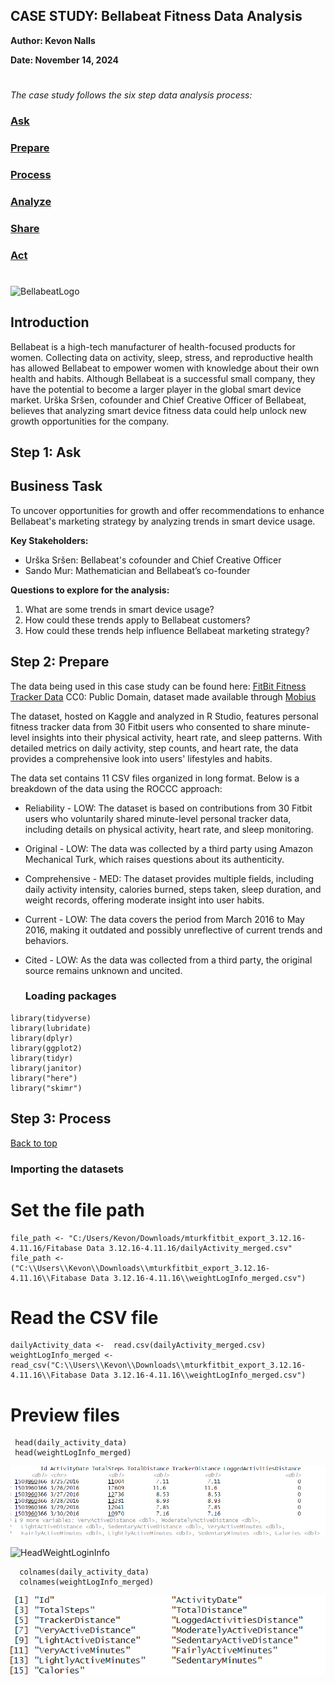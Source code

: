 ## CASE STUDY: Bellabeat Fitness Data Analysis
**Author: Kevon Nalls**

**Date: November 14, 2024**
#
_The case study follows the six step data analysis process:_


###  [Ask](#step-1-ask)
###  [Prepare](#step-2-prepare)
###  [Process](#step-3-process)
###  [Analyze](#step-4-analyze)
###  [Share](#step-5-share)
###  [Act](#step-6-act)

#
![BellabeatLogo](https://user-images.githubusercontent.com/77591203/196562658-bfe5df3b-4e68-4c4e-97b8-d9c057d28dec.jpg)

## Introduction 

Bellabeat is a high-tech manufacturer of health-focused products for women. Collecting data on activity, sleep, stress, and reproductive health has allowed Bellabeat to empower women with knowledge about their own health and habits.
Although Bellabeat is a successful small company, they have the potential to become a larger player in the global smart device market. Urška Sršen, cofounder and Chief Creative Officer of Bellabeat, believes that analyzing smart device fitness data could help unlock new growth opportunities for the company.

## Step 1: Ask 

## Business Task 
To uncover opportunities for growth and offer recommendations to enhance Bellabeat's marketing strategy by analyzing trends in smart device usage.

**Key Stakeholders:** 

* Urška Sršen: Bellabeat's cofounder and Chief Creative Officer
* Sando Mur: Mathematician and Bellabeat’s co-founder

**Questions to explore for the analysis:**

1. What are some trends in smart device usage?
2. How could these trends apply to Bellabeat customers?
3. How could these trends help influence Bellabeat marketing strategy?

## Step 2: Prepare

The data being used in this case study can be found here: [FitBit Fitness Tracker Data](https://www.kaggle.com/datasets/arashnic/fitbit) CC0: Public Domain, dataset made available through [Mobius](https://www.kaggle.com/arashnic)


The dataset, hosted on Kaggle and analyzed in R Studio, features personal fitness tracker data from 30 Fitbit users who consented to share minute-level insights into their physical activity, heart rate, and sleep patterns. With detailed metrics on daily activity, step counts, and heart rate, the data provides a comprehensive look into users' lifestyles and habits.

The data set contains 11 CSV files organized in long format. Below is a breakdown of the data using the ROCCC approach:

* Reliability - LOW: The dataset is based on contributions from 30 Fitbit users who voluntarily shared minute-level personal tracker data, including details on physical activity, heart rate, and sleep monitoring.
* Original - LOW: The data was collected by a third party using Amazon Mechanical Turk, which raises questions about its authenticity.
* Comprehensive - MED: The dataset provides multiple fields, including daily activity intensity, calories burned, steps taken, sleep duration, and weight records, offering moderate insight into user habits.
* Current - LOW: The data covers the period from March 2016 to May 2016, making it outdated and possibly unreflective of current trends and behaviors.
* Cited - LOW: As the data was collected from a third party, the original source remains unknown and uncited.

  ### Loading packages

```
library(tidyverse)
library(lubridate) 
library(dplyr)
library(ggplot2)
library(tidyr)
library(janitor)
library("here")
library("skimr")
```

## Step 3: Process 
[Back to top](#introduction)
### Importing the datasets
# Set the file path
```
file_path <- "C:/Users/Kevon/Downloads/mturkfitbit_export_3.12.16-4.11.16/Fitabase Data 3.12.16-4.11.16/dailyActivity_merged.csv"
file_path <- ("C:\\Users\\Kevon\\Downloads\\mturkfitbit_export_3.12.16-4.11.16\\Fitabase Data 3.12.16-4.11.16\\weightLogInfo_merged.csv") 
```
# Read the CSV file
```
dailyActivity_data <-  read.csv(dailyActivity_merged.csv)
weightLogInfo_merged <- read_csv("C:\\Users\\Kevon\\Downloads\\mturkfitbit_export_3.12.16-4.11.16\\Fitabase Data 3.12.16-4.11.16\\weightLogInfo_merged.csv")
```

# Preview files
```
 head(daily_activity_data)
 head(weightLogInfo_merged)
 ```
![HeadActivity](https://github.com/Nallkevo/Case-study-Fitabase/blob/main/Screenshot%202024-11-18%20003202.png)

![HeadWeightLoginInfo]((https://github.com/Nallkevo/Case-study-Fitabase/blob/main/Screenshot%202024-11-18%20005524.png))
```
  colnames(daily_activity_data)
  colnames(weightLogInfo_merged)
```
![Dailyactivitydata](https://github.com/Nallkevo/Case-study-Fitabase/blob/main/Screenshot%202024-11-18%20071253.png)

  


 









